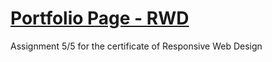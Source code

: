 # [Portfolio Page - RWD](https://portfolio-page-rwd.derekiniguez1.repl.co/)
Assignment 5/5 for the certificate of Responsive Web Design

